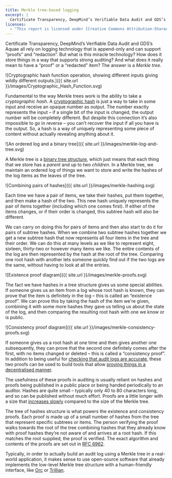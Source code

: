 ```yaml
---
title: Merkle tree-based logging
excerpt: |
  Certificate Transparency, DeepMind’s Verifiable Data Audit and GDS’s Aquae all rely on logging technology that is append-only and can support “proofs” and “redaction”. But what is this miracle technology? How does it store things in a way that supports strong auditing? And what does it really mean to have a “proof” or a “redacted” item? The answer is a _Merkle tree_.
licenses:
  - "This report is licensed under [Creative Commons Attribution-ShareAlike 4.0 International](https://creativecommons.org/licenses/by-sa/4.0/)."
---
```


Certificate Transparency, DeepMind’s Verifiable Data Audit and GDS’s Aquae all rely on logging technology that is append-only and can support “proofs” and “redaction”. But what is this miracle technology? How does it store things in a way that supports strong auditing? And what does it really mean to have a “proof” or a “redacted” item? The answer is a _Merkle tree_.

![Cryptographic hash function operation, showing different inputs giving wildly different outputs.]({{ site.url }}/images/Cryptographic_Hash_Function.svg)

Fundamental to the way Merkle trees work is the ability to take a _cryptographic hash_. A [cryptographic hash](https://en.wikipedia.org/wiki/Cryptographic_hash_function) is just a way to take in some input and receive an opaque number as output. The number exactly represents the input – if a single bit of the input is changed, the output number will be completely different. But despite this connection it’s also impossible to go in reverse – you can’t recover the input if all you have is the output. So, a hash is a way of uniquely representing some piece of content without actually revealing anything about it.

![An ordered log and a binary tree]({{ site.url }}/images/merkle-log-and-tree.svg)

A Merkle tree is a [binary tree structure](https://en.wikipedia.org/wiki/Binary_tree), which just means that each thing that we store has a _parent_ and up to two _children_. In a Merkle tree, we maintain an ordered log of things we want to store and write the hashes of the log items as the leaves of the tree.

![Combining pairs of hashes]({{ site.url }}/images/merkle-hashing.svg)

Each time we have a pair of items, we take their hashes, put them together, and then make a hash of the two. This new hash uniquely represents the pair of items together (including which one comes first). If either of the items changes, or if their order is changed, this subtree hash will also be different.

We can carry on doing this for pairs of items and then also start to do it for pairs of subtree hashes. When we combine two subtree hashes together we get a new subtree hash that now represents all four items in the tree and their order. We can do this at many levels as we like to represent eight, sixteen, thirty-two or however many items we like. The entire contents of the log are then represented by the hash at the root of the tree. Comparing one root hash with another lets someone quickly find out if the two logs are the same, without having to look at all the entries.

![Existence proof diagram]({{ site.url }}/images/merkle-proofs.svg)

The fact we have hashes in a tree structure gives us some special abilities. If someone gives us an item from a log whose root hash is known, they can prove that the item is definitely in the log – this is called an “existence proof”. We can prove this by taking the hash of the item we're given, combining it with some more hashes they gave us telling us about the state of the log, and then comparing the resulting root hash with one we know or is public.

![Consistency proof diagram]({{ site.url }}/images/merkle-consistency-proofs.svg)

If someone gives us a root hash at one time and then gives another one subsequently, they can prove that the second one definitely comes after the first, with no items changed or deleted – this is called a “consistency proof”. In addition to being useful for [checking that audit logs are accurate](https://technology.blog.gov.uk/2015/10/13/guaranteeing-the-integrity-of-a-register/), these two proofs can be used to build tools that allow [proving things in a decentralised manner](https://registers.blog/2018/09/13/open-permits-and-the-power-of-open-source.html).

The usefulness of these proofs in auditing is usually reliant on hashes and proofs being published in a public place or being handed periodically to an auditor. Hashes are quite small – typically only 40 to 80 characters long, and so can be published without much effort. Proofs are a little longer with a size that [increases slowly](https://en.wikipedia.org/wiki/Logarithmic_growth) compared to the size of the Merkle tree.

The tree of hashes structure is what powers the existence and consistency proofs. Each proof is made up of a small number of hashes from the tree that represent specific subtrees or items. The person verifying the proof walks towards the root of the tree combining hashes that they already know with proof hashes they’re not aware of and arrives at a root hash. If this matches the root supplied, the proof is verified. The exact algorithm and contents of the proofs are set out in [RFC 6962](https://tools.ietf.org/html/rfc6962).

Typically, in order to actually build an audit log using a Merkle tree in a real-world application, it makes sense to use open-source software that already implements the low-level Merkle tree structure with a human-friendly interface, like [Orc](https://github.com/register-dynamics/orc) or [Trillian](https://github.com/google/trillian).
